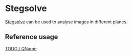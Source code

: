 Stegsolve
=========

[Stegsolve](Stegsolve.jar) can be used to analyse images in different planes.

Reference usage
---------------

[TODO / QName](writeupurl)